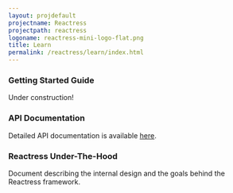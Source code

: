 ```yaml
---
layout: projdefault
projectname: Reactress
projectpath: reactress
logoname: reactress-mini-logo-flat.png
title: Learn
permalink: /reactress/learn/index.html
---
```





### Getting Started Guide

Under construction!


### API Documentation

Detailed API documentation is available [here](http://storm-enroute.com/apidocs/reactress/api).


### Reactress Under-The-Hood

Document describing the internal design and the goals behind the Reactress framework.

